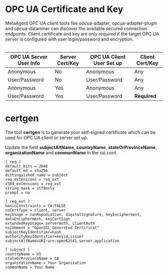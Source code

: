 <h1>OPC UA Certificate and Key</h1>
MetaAgent OPC UA client tools like opcua-adapter, opcua-adapter-plugin and opcua-dataminer can discover the available secured connection endpoints. Client certificate and key are only required if the target OPC UA server is configured with user login/password and encryption.
<br />
<br />

|OPC UA Server User Info | Server Cert/Key |	OPC UA Client User Set up |	Client Cert/Key |
| ----------| --------------- |------------ | ------------- |
|Anonymous	| No	| Anonymous	| Any |
|User/Password	| No	| User/Password	| Any |
|Anonymous | Yes	| Anonymous	| Any |
|User/Password |	Yes	| User/Password |	**Required** |

<h1>certgen</h1>


The tool **certgen** is to generate your self-signed certificate which can be used for OPC UA client or server set up.

Update the field **subjectAltName**, **countryName**, **stateOrProvinceName**, **organizationName** and **commonName** in the ssl.conf.

```
[ req ]
default_bits = 2048
default_md = sha256
distinguished_name = subject
req_extensions = req_ext
x509_extensions = req_ext
string_mask = utf8only
prompt = no

[ req_ext ]
basicConstraints = CA:FALSE
nsCertType = client, server
keyUsage = nonRepudiation, digitalSignature, keyEncipherment, dataEncipherment, keyCertSign
extendedKeyUsage= serverAuth, clientAuth
nsComment = "OpenSSL Generated Certificat"
subjectKeyIdentifier=hash
authorityKeyIdentifier=keyid,issuer
subjectAltName=URI:urn:open62541.server.application

[ subject ]
countryName = US
stateOrProvinceName = CA
organizationName = Your Organization
commonName = Your Name
```
